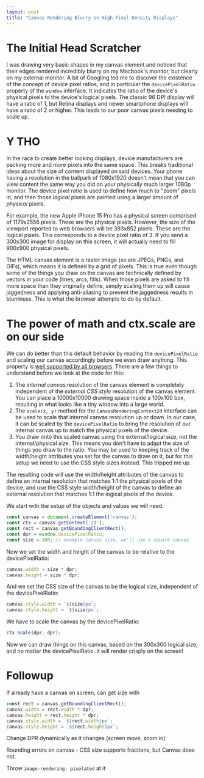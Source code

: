 ```yaml
---
layout: post
title: "Canvas Rendering Blurry on High Pixel Density Displays"
---
```


# The Initial Head Scratcher

I was drawing very basic shapes in my canvas element and noticed that their edges rendered incredibly blurry on my Macbook's monitor, but clearly on my external monitor. A bit of Googling led me to discover the existence of the concept of device pixel ratios, and in particular the `devicePixelRatio` property of the `window` interface. It indicates the ratio of the device's physical pixels to the device's logical pixels. The classic 96 DPI display will have a ratio of 1, but Retina displays and newer smartphone displays will have a ratio of 2 or higher. This leads to our poor canvas pixels needing to scale up.

# Y THO

In the race to create better looking displays, device manufacturers are packing more and more pixels into the same space. This breaks traditional ideas about the size of content displayed on said devices. Your phone having a resolution in the ballpark of 1080x1920 doesn't mean that you can view content the same way you did on your physically much larger 1080p monitor. The device pixel ratio is used to define how much to "zoom" pixels in, and then those _logical_ pixels are painted using a larger amount of _physical_ pixels.

For example, the new Apple iPhone 15 Pro has a physical screen comprised of 1179x2556 pixels. These are the physical pixels. However, the size of the viewport reported to web browsers will be 393x852 pixels. These are the logical pixels. This corresponds to a device pixel ratio of 3. If you send a 300x300 image for display on this screen, it will actually need to fill 900x900 physical pixels. 

The HTML canvas element is a raster image (so are JPEGs, PNGs, and GIFs), which means it is defined by a grid of pixels. This is true even though some of the things you draw on the canvas are technically defined by vectors in your code (lines, arcs, fills). When those pixels are asked to fill more space than they originally define, simply scaling them up will cause jaggedness and applying anti-aliasing to prevent the jaggedness results in blurriness. This is what the browser attempts to do by default.

# The power of math and ctx.scale are on our side

We can do better than this default behavior by reading the `devicePixelRatio` and scaling our canvas accordingly before we even draw anything. This property is [well supported by all browsers](https://developer.mozilla.org/en-US/docs/Web/API/Window/devicePixelRatio#browser_compatibility). There are a few things to understand before we look at the code for this:

1. The _internal canvas_ resolution of the canvas element is completely independent of the _external CSS style_ resolution of the canvas element. You can place a 10000x10000 drawing space inside a 100x100 box, resulting in what looks like a tiny window into a large world.
2. The `scale(x, y)` method for the `CanvasRenderingContext2d` interface can be used to scale that internal canvas resolution up or down. In our case, it can be scaled by the `devicePixelRatio` to bring the resolution of our internal canvas up to match the physical pixels of the device.
3. You draw onto this scaled canvas using the external/logical size, not the internal/physical size. This means you don't have to adapt the size of things you draw to the ratio. You may be used to keeping track of the width/height attributes you set for the canvas to draw on it, but for this setup we need to use the CSS style sizes instead. This tripped me up.

The resulting code will use the width/height attributes of the canvas to define an internal resolution that matches 1:1 the physical pixels of the device, and use the CSS style width/height of the canvas to define an external resolution that matches 1:1 the logical pixels of the device.

We start with the setup of the objects and values we will need:

```javascript
const canvas = document.createElement('canvas');
const ctx = canvas.getContext('2d');
const rect = canvas.getBoundingClientRect();
const dpr = window.devicePixelRatio;
const size = 300; // example canvas size, we'll use a square canvas
```

Now we set the width and height of the canvas to be relative to the devicePixelRatio:

```javascript
canvas.width = size * dpr;
canvas.height = size * dpr;
```

And we set the CSS size of the canvas to be the logical size, independent of the devicePixelRatio:

```javascript
canvas.style.width = `${size}px`;
canvas.style.height = `${size}px`;
```

We have to scale the canvas by the devicePixelRatio:

```javascript
ctx.scale(dpr, dpr);
```

Now we can draw things on this canvas, based on the 300x300 logical size, and no matter the devicePixelRatio, it will render crisply on the screen!

# Followup 
If already have a canvas on screen, can get size with
```javascript
const rect = canvas.getBoundingClientRect();
canvas.width = rect.width * dpr;
canvas.height = rect.height * dpr;
canvas.style.width = `${rect.width}px`;
canvas.style.height = `${rect.height}px`;
```

Change DPR dynamically as it changes (screen move, zoom in)

Rounding errors on canvas - CSS size supports fractions, but Canvas does not.

Throw `image-rendering: pixelated` at it
